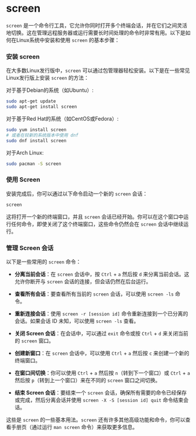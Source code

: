 # screen
`screen` 是一个命令行工具，它允许你同时打开多个终端会话，并在它们之间灵活地切换。这在管理远程服务器或运行需要长时间处理的命令时非常有用。以下是如何在Linux系统中安装和使用 `screen` 的基本步骤：

### 安装 screen

在大多数Linux发行版中，`screen` 可以通过包管理器轻松安装。以下是在一些常见Linux发行版上安装 `screen` 的方法：

对于基于Debian的系统（如Ubuntu）:
```bash
sudo apt-get update
sudo apt-get install screen
```

对于基于Red Hat的系统（如CentOS或Fedora）:
```bash
sudo yum install screen
# 或者在较新的系统版本中使用 dnf
sudo dnf install screen
```

对于Arch Linux:
```bash
sudo pacman -S screen
```

### 使用 Screen

安装完成后，你可以通过以下命令启动一个新的 `screen` 会话：

```bash
screen
```

这将打开一个新的终端窗口，并且 `screen` 会话已经开始。你可以在这个窗口中运行任何命令，即使关闭了这个终端窗口，这些命令仍然会在 `screen` 会话中继续运行。

### 管理 Screen 会话

以下是一些常用的 `screen` 命令：

- **分离当前会话**：在 `screen` 会话中，按 `Ctrl` + `a` 然后按 `d` 来分离当前会话。这允许你断开与 `screen` 会话的连接，但会话仍然在后台运行。

- **查看所有会话**：要查看所有当前的 `screen` 会话，可以使用 `screen -ls` 命令。

- **重新连接会话**：使用 `screen -r [session id]` 命令重新连接到一个已分离的会话。如果会话 ID 未知，可以使用 `screen -ls` 查看。

- **关闭 Screen 会话**：在会话中，可以通过 `exit` 命令或按 `Ctrl` + `d` 来关闭当前的 `screen` 窗口。

- **创建新窗口**：在 `screen` 会话中，可以使用 `Ctrl` + `a` 然后按 `c` 来创建一个新的终端窗口。

- **在窗口间切换**：你可以使用 `Ctrl` + `a` 然后按 `n`（转到下一个窗口）或 `Ctrl` + `a` 然后按 `p`（转到上一个窗口）来在不同的 `screen` 窗口之间切换。

- **结束 Screen 会话**：要结束一个 `screen` 会话，确保所有需要的命令已经保存或完成，然后分离会话并使用 `screen -X -S [session id] quit` 命令结束会话。

这些是 `screen` 的一些基本用法。`screen` 还有许多其他高级功能和命令，你可以查看手册页（通过运行 `man screen` 命令）来获取更多信息。
